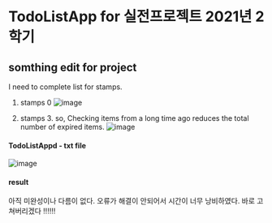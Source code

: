 # TodoListApp for 실전프로젝트 2021년 2학기

## somthing edit for project
I need to complete list for stamps.

1. stamps 0
![image](https://user-images.githubusercontent.com/49769190/137828487-107c6272-32a4-4322-9f55-228c1cc6aa9f.png)

2. stamps 3. so, Checking items from a long time ago reduces the total number of expired items.
![image](https://user-images.githubusercontent.com/49769190/137828737-7f9b61af-bb1d-46ff-b1d6-9e28ad366a72.png)

#### TodoListAppd - txt file
![image](https://user-images.githubusercontent.com/49769190/137827952-f5372e53-6d6b-4c31-8758-1fd7c8ba0a1d.png)



#### result
  아직 미완성이나 다름이 없다. 오류가 해결이 안되어서 시간이 너무 낭비하였다. 바로 고쳐버리겠다 !!!!!!
